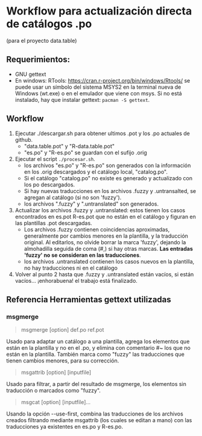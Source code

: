 # Workflow para actualización directa de catálogos .po
(para el proyecto data.table)

## Requerimientos: 
* GNU gettext
* En windows: RTools: https://cran.r-project.org/bin/windows/Rtools/
se puede usar un símbolo del sistema MSYS2 en la terminal nueva de 
Windows (wt.exe) o en el emulador que viene con msys.
Si no está instalado, hay que instalar gettext: `pacman -S gettext`.

## Workflow
1. Ejecutar ./descargar.sh para obtener ultimos .pot y los .po actuales de 
github.
    * "data.table.pot" y "R-data.table.pot"
    * "es.po" y "R-es.po" se guardan con el sufijo .orig
2. Ejecutar el script `./procesar.sh`.
    * los archivos "es.po" y "R-es.po" son generados con la información en 
	los .orig descargados y el catálogo local, "catalog.po". 
	* Si el catálogo "catalog.po" no existe es generado y actualizado con los 
	po descargados.
	* Si hay nuevas traducciones en los archivos .fuzzy y .untransalted, se 
	agregan al catálogo (si no son 'fuzzy').
	* los archivos ".fuzzy" y ".untranslated" son generados.
3. Actualizar los archivos .fuzzy y .untranslated: estos tienen los casos
encontrados en es.pot R-es.pot que no están en el catálogo y figuran en las 
plantillas .pot descargadas. 
    * Los archivos .fuzzy contienen coincidencias aproximadas, generalmente por
	cambios menores en la plantilla, y la traducción original. Al editarlos, no
	olvide borrar la marca 'fuzzy', dejando la almohadilla seguida de coma (#,) 
	si hay otras marcas. **Las entradas 'fuzzy' no se consideran en las 
	traducciones**.
	* los archivos .untranslated contienen los casos nuevos en la plantilla, no
	hay traducciones ni en el catálogo 
4. Volver al punto 2 hasta que .fuzzy y .untranslated están vacíos, si están
vacíos... ¡enhorabuena! el trabajo está finalizado.
  
## Referencia Herramientas gettext utilizadas
### msgmerge 
> msgmerge [option] def.po ref.pot

Usado para adaptar un catálogo a una plantilla, agrega los elementos que están
en la plantilla y no en el .po, y elimina con comentario #~ los que no están 
en la plantilla. También marca como "fuzzy" las traducciones que tienen cambios
menores, para su corrección.

> msgattrib [option] [inputfile]

Usado para filtrar, a partir del resultado de msgmerge, los elementos sin 
traducción o marcados como "fuzzy". 

> msgcat [option] [inputfile]...

Usando la opción --use-first, combina las traducciones de los archivos creados
filtrando mediante msgattrib (los cuales se editan a mano) con las traducciones
ya existentes en es.po y R-es.po.
